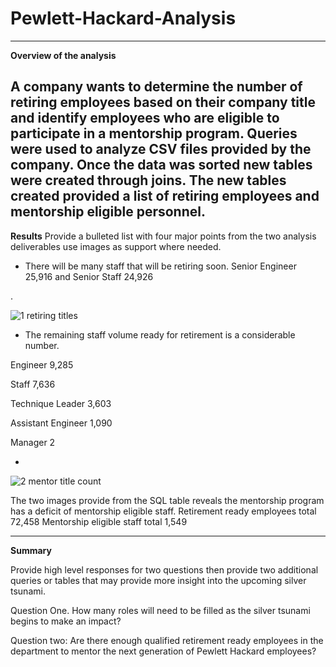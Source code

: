 # Pewlett-Hackard-Analysis

--------------------------------------------------------------------------------------------------
 
**Overview of the analysis**
 
 A company wants to determine the number of retiring employees based on their company title and  identify employees who are eligible to participate in a mentorship program. Queries were used to analyze CSV files provided by the company. Once the data was sorted new tables were created through joins. The new tables created provided a list of retiring employees and mentorship eligible personnel.
--------------------------------------------------------------------------------------------------
**Results**
    Provide a bulleted list with four major points from the two analysis deliverables use images as support where needed.
    
- There will be many staff that will be retiring soon. 
Senior Engineer 25,916 and Senior Staff 24,926

. 
 

![1 retiring titles](https://user-images.githubusercontent.com/113808332/215241815-fd29eb37-7f3f-4251-99dd-22f79f7143aa.png)


- The remaining staff volume ready for retirement is a considerable number. 

Engineer 9,285

Staff 7,636

Technique Leader 3,603

Assistant Engineer 1,090

Manager 2





-
![2 mentor title count ](https://user-images.githubusercontent.com/113808332/215241827-90d402e6-4ca3-42f9-9a7d-5fff898ef521.png)

The two images provide from the SQL table reveals the mentorship program has a deficit of mentorship eligible staff.
Retirement ready employees total 72,458
Mentorship eligible staff total 1,549





--------------------------------------------------------------------------------------------------
**Summary**

Provide high level responses for two questions then provide two additional queries or tables that may provide more insight into the upcoming silver tsunami.

Question One. How many roles will need to be filled as the silver tsunami begins to make an impact?


Question two: Are there enough qualified retirement ready employees in the department to mentor the next generation of Pewlett Hackard employees?
